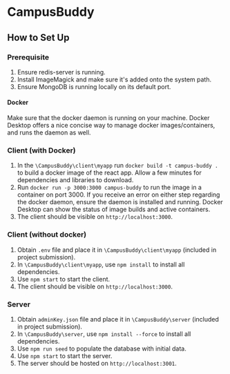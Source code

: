 # CampusBuddy

## How to Set Up
### Prerequisite 
1. Ensure redis-server is running. 
2. Install ImageMagick and make sure it's added onto the system path.
3. Ensure MongoDB is running locally on its default port.

#### Docker
Make sure that the docker daemon is running on your machine. Docker Desktop offers a
nice concise way to manage docker images/containers, and runs the daemon as well.
### Client (with Docker)
1. In the `\CampusBuddy\client\myapp` run `docker build -t campus-buddy .` to build a docker image of the react app. Allow a few minutes for dependencies and libraries to download.
2. Run `docker run -p 3000:3000 campus-buddy` to run the image in a container on port 3000. If you receive an error on either step regarding the docker daemon, ensure the daemon is installed and running. Docker Desktop can show the status of image builds and active containers.
3. The client should be visible on `http://localhost:3000`.

### Client (without docker)
1. Obtain `.env` file and place it in `\CampusBuddy\client\myapp` (included in project submission).
2. In `\CampusBuddy\client\myapp`, use `npm install` to install all dependencies.
3. Use `npm start` to start the client. 
4. The client should be visible on `http://localhost:3000`.

### Server
1. Obtain `adminKey.json` file and place it in `\CampusBuddy\server` (included in project submission).
2. In `\CampusBuddy\server`, use `npm install --force` to install all dependencies.
3. Use `npm run seed` to populate the database with initial data.
4. Use `npm start` to start the server.
5. The server should be hosted on `http://localhost:3001`.

